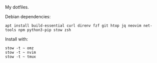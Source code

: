 My dotfiles.

Debian dependencies:

    apt install build-essential curl direnv fzf git htop jq neovim net-tools npm python3-pip stow zsh

Install with:

    stow -t ~ omz
    stow -t ~ nvim
    stow -t ~ tmux
